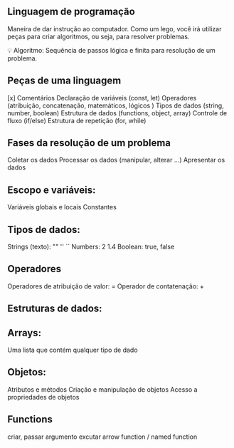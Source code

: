 ## Linguagem de programação
Maneira de dar instrução ao computador. Como um lego, você irá utilizar peças para criar algoritmos, ou seja, para resolver problemas.

💡 Algoritmo: Sequência de passos lógica e finita para resolução de um problema.

## Peças de uma linguagem
[x] Comentários
Declaração de variáveis (const, let)
Operadores (atribuição, concatenação, matemáticos, lógicos )
Tipos de dados (string, number, boolean)
Estrutura de dados (functions, object, array)
Controle de fluxo (if/else)
Estrutura de repetição (for, while)
## Fases da resolução de um problema
Coletar os dados Processar os dados (manipular, alterar ...) Apresentar os dados

## Escopo e variáveis:
 Variáveis globais e locais
 Constantes
## Tipos de dados:
 Strings (texto): "" '' ``
 Numbers: 2 1.4
 Boolean: true, false
## Operadores
 Operadores de atribuição de valor: =
 Operador de contatenação: +
## Estruturas de dados:
## Arrays:
 Uma lista que contém qualquer tipo de dado
## Objetos:
 Atributos e métodos
 Criação e manipulação de objetos
 Acesso a propriedades de objetos
## Functions
 criar, passar argumento
 excutar
 arrow function / named function